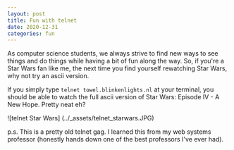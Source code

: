 ```yaml
---
layout: post
title: Fun with telnet
date: 2020-12-31 
categories: fun
---
```


As computer science students, we always strive to find new ways to see things and do things while having a bit of fun along the way.
So, if you're a Star Wars fan like me, the next time you find yourself rewatching Star Wars, why not try an ascii version.

If you simply type `telnet towel.blinkenlights.nl` at your terminal, you should be able to watch the full ascii version of 
Star Wars: Episode IV - A New Hope. Pretty neat eh?

![telnet Star Wars] (../_assets/telnet_starwars.JPG)


p.s. This is a pretty old telnet gag. I learned this from my web systems professor (honestly hands down one of the best
professors I've ever had).